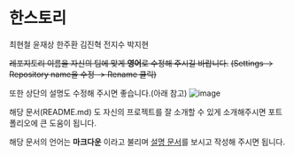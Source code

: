 # 한스토리

최현철 윤재상 한주환 김진혁 전지수 박지현






~~레포지토리 이름을 자신의 팀에 맞게 **영어**로 수정해 주시길 바랍니다.~~
~~(Settings -> Repository name을 수정 -> Rename 클릭)~~


또한 상단의 설명도 수정해 주시면 좋습니다.(아래 참고)
![image](https://user-images.githubusercontent.com/32216112/61257935-2ea19400-a7ae-11e9-910b-f92a52c6262e.png)

해당 문서(README.md) 도 자신의 프로젝트를 잘 소개할 수 있게 소개해주시면 포트폴리오에 큰 도움이 됩니다.

해당 문서의 언어는 **마크다운** 이라고 불리며
[설명 문서](https://heropy.blog/2017/09/30/markdown/)를 보시고 작성해 주시면 됩니다.

